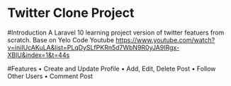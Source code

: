 # Twitter Clone Project

#Introduction
A Laravel 10 learning project version of twitter featuers from scratch. Base on Yelo Code Youtube
https://www.youtube.com/watch?v=iniIUcAKuLA&list=PLqDySLfPKRn5d7WbN9R0yJA9IRgx-XBlU&index=1&t=44s


#Features
• Create and Update Profile
• Add, Edit, Delete Post
• Follow Other Users
• Comment Post
